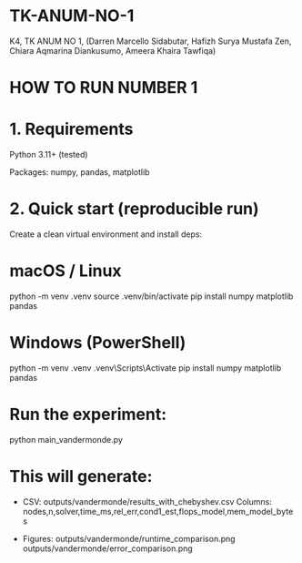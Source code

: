 # TK-ANUM-NO-1
K4, TK ANUM NO 1, (Darren Marcello Sidabutar, Hafizh Surya Mustafa Zen, Chiara Aqmarina Diankusumo, Ameera Khaira Tawfiqa)

# HOW TO RUN NUMBER 1

# 1. Requirements
Python 3.11+ (tested)

Packages: numpy, pandas, matplotlib

# 2. Quick start (reproducible run)

Create a clean virtual environment and install deps:
# macOS / Linux
python -m venv .venv
source .venv/bin/activate
pip install numpy matplotlib pandas

# Windows (PowerShell)
python -m venv .venv
.venv\Scripts\Activate
pip install numpy matplotlib pandas

# Run the experiment:

python main_vandermonde.py

# This will generate:
- CSV: outputs/vandermonde/results_with_chebyshev.csv
    Columns: nodes,n,solver,time_ms,rel_err,cond1_est,flops_model,mem_model_bytes

- Figures:
    outputs/vandermonde/runtime_comparison.png
    outputs/vandermonde/error_comparison.png

